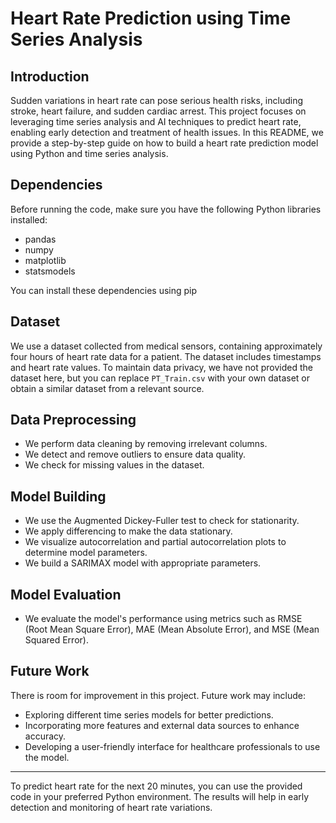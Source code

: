 # Heart Rate Prediction using Time Series Analysis

## Introduction
Sudden variations in heart rate can pose serious health risks, including stroke, heart failure, and sudden cardiac arrest. This project focuses on leveraging time series analysis and AI techniques to predict heart rate, enabling early detection and treatment of health issues. In this README, we provide a step-by-step guide on how to build a heart rate prediction model using Python and time series analysis.

## Dependencies
Before running the code, make sure you have the following Python libraries installed:
- pandas
- numpy
- matplotlib
- statsmodels
  
You can install these dependencies using pip


## Dataset
We use a dataset collected from medical sensors, containing approximately four hours of heart rate data for a patient. The dataset includes timestamps and heart rate values. To maintain data privacy, we have not provided the dataset here, but you can replace `PT_Train.csv` with your own dataset or obtain a similar dataset from a relevant source.

## Data Preprocessing
- We perform data cleaning by removing irrelevant columns.
- We detect and remove outliers to ensure data quality.
- We check for missing values in the dataset.

## Model Building
- We use the Augmented Dickey-Fuller test to check for stationarity.
- We apply differencing to make the data stationary.
- We visualize autocorrelation and partial autocorrelation plots to determine model parameters.
- We build a SARIMAX model with appropriate parameters.

## Model Evaluation
- We evaluate the model's performance using metrics such as RMSE (Root Mean Square Error), MAE (Mean Absolute Error), and MSE (Mean Squared Error).

## Future Work
There is room for improvement in this project. Future work may include:
- Exploring different time series models for better predictions.
- Incorporating more features and external data sources to enhance accuracy.
- Developing a user-friendly interface for healthcare professionals to use the model.

---

To predict heart rate for the next 20 minutes, you can use the provided code in your preferred Python environment. The results will help in early detection and monitoring of heart rate variations.
